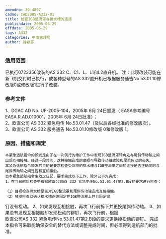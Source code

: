 ```yaml
---
amendno: 39-4897  
cadno: CAD2005-A332-01  
title: 检查IGB整流罩与排水槽的连接  
publishdate: 2005-06-29  
effdate: 2005-06-29  
tags: A332  
categories: 中南管理局  
author: 钟颖芬  
---
```

  
### 适用范围  
已执行0723356改装的AS 332 C、C1、L、L1和L2直升机。
注：此项改装可能在新飞机交付时已执行，或各种型号的AS 332直升机已根据服务通告No.53.01.10修改版0或修改版1进行了改装。  
  
<!--more-->  
### 参考文件  
1、DGAC AD No. UF-2005-104，2005年 6月 24日颁发（ EASA参考编号 EASA.R.AD.010001，2005年 6月 24日批准）；  
 2、欧直公司 AS 332 紧急电传 No.53.01.47（及以后各经批准的修改版次）。  
 3、欧直公司 AS 332 服务通告 No.53.01.10修改版 0和修改版 1。  
  
### 原因、措施和规定  
    本紧急适航指令的颁发是由于在一次例行的维护工作中发现IGB整流罩转角处与尾斜传动轴之间出现互相接触。经过一段时间，这种接触造成的磨损可导致传动轴故障和尾桨传动的丧失。  
    本紧急适航指令颁发的目的是要求检查受影响的排水槽与IGB整流罩之间的连接是否正确同时与尾斜传动轴之间是否有互相接触。  
    自本紧急适航指令生效之日起，要求完成以下工作，除非已事先完成：  
    1、在当日航后检查中根据欧直公司AS 332 紧急电传No.53.01.47第2.B段的要求进行检查：  
  
    （1）目视检查排水槽是否对IGB整流罩和尾斜传动轴造成互相接触。  
    （2）触摸检查以确认排水槽正确固定在IGB整流罩上并且固定铆  
钉没有松动。     2、如果发现互相接触，再次飞行前拆下并更换尾斜传动轴。     3、如果没有发现互相接触却发现松动的铆钉，再次飞行前，根据  
欧直公司AS 332 紧急电传No.53.01.47第2.B段的要求更换掉松动的铆钉。     完成本指令可采取能确保安全的替代方法或调整完成时间，但必须得到适航部门的批准。  
